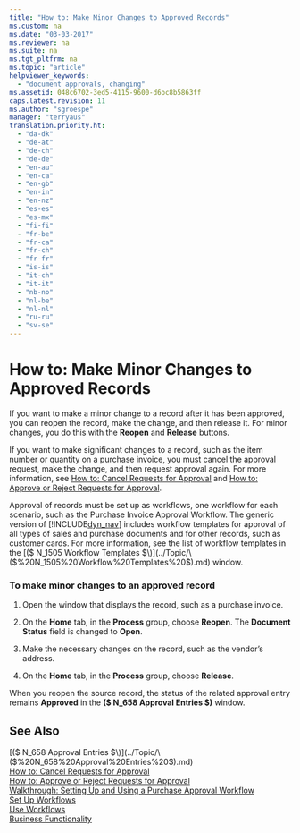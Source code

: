```yaml
---
title: "How to: Make Minor Changes to Approved Records"
ms.custom: na
ms.date: "03-03-2017"
ms.reviewer: na
ms.suite: na
ms.tgt_pltfrm: na
ms.topic: "article"
helpviewer_keywords: 
  - "document approvals, changing"
ms.assetid: 048c6702-3ed5-4115-9600-d6bc8b5863ff
caps.latest.revision: 11
ms.author: "sgroespe"
manager: "terryaus"
translation.priority.ht: 
  - "da-dk"
  - "de-at"
  - "de-ch"
  - "de-de"
  - "en-au"
  - "en-ca"
  - "en-gb"
  - "en-in"
  - "en-nz"
  - "es-es"
  - "es-mx"
  - "fi-fi"
  - "fr-be"
  - "fr-ca"
  - "fr-ch"
  - "fr-fr"
  - "is-is"
  - "it-ch"
  - "it-it"
  - "nb-no"
  - "nl-be"
  - "nl-nl"
  - "ru-ru"
  - "sv-se"
---
```

# How to: Make Minor Changes to Approved Records
If you want to make a minor change to a record after it has been approved, you can reopen the record, make the change, and then release it. For minor changes, you do this with the **Reopen** and **Release** buttons.  
  
 If you want to make significant changes to a record, such as the item number or quantity on a purchase invoice, you must cancel the approval request, make the change, and then request approval again. For more information, see [How to: Cancel Requests for Approval](../../BusinessFunctionality/Workflow/how-to-cancel-requests-for-approval.md) and [How to: Approve or Reject Requests for Approval](../../BusinessFunctionality/Workflow/how-to-approve-or-reject-requests-for-approval.md).  
  
 Approval of records must be set up as workflows, one workflow for each scenario, such as the Purchase Invoice Approval Workflow. The generic version of [!INCLUDE[dyn_nav](../../ApplicationDesign/includes/dyn_nav_md.md)] includes workflow templates for approval of all types of sales and purchase documents and for other records, such as customer cards. For more information, see the list of workflow templates in the [\($ N\_1505 Workflow Templates $\)](../Topic/\($%20N_1505%20Workflow%20Templates%20$\).md) window.  
  
### To make minor changes to an approved record  
  
1.  Open the window that displays the record, such as a purchase invoice.  
  
2.  On the **Home** tab, in the **Process** group, choose **Reopen**. The **Document Status** field is changed to **Open**.  
  
3.  Make the necessary changes on the record, such as the vendor’s address.  
  
4.  On the **Home** tab, in the **Process** group, choose **Release**.  
  
 When you reopen the source record, the status of the related approval entry remains **Approved** in the **\($ N\_658 Approval Entries $\)** window.  
  
## See Also  
 [\($ N\_658 Approval Entries $\)](../Topic/\($%20N_658%20Approval%20Entries%20$\).md)   
 [How to: Cancel Requests for Approval](../../BusinessFunctionality/Workflow/how-to-cancel-requests-for-approval.md)   
 [How to: Approve or Reject Requests for Approval](../../BusinessFunctionality/Workflow/how-to-approve-or-reject-requests-for-approval.md)   
 [Walkthrough: Setting Up and Using a Purchase Approval Workflow](../../BusinessFunctionality/Workflow/walkthrough-setting-up-and-using-a-purchase-approval-workflow.md)   
 [Set Up Workflows](../../BusinessFunctionality/Workflow/set-up-workflows.md)   
 [Use Workflows](../../BusinessFunctionality/Workflow/use-workflows.md)   
 [Business Functionality](../Topic/Business%20Functionality.md)